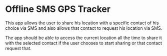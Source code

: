 # Offline SMS GPS Tracker

This app allows the user to share his location with a specific contact of his choice via SMS and also allows that contact to request his location via SMS.

The app should be able to access the current location all the time to share it with the selected contact if the user chooses to start sharing or that contact request that.

